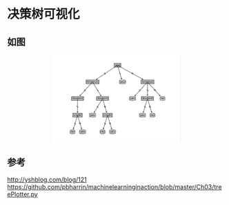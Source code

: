 # 决策树可视化

## 如图

<div align=center><img width="300" height="200" src="https://github.com/caserwin/daily-learning-python/raw/master/decision_tree/data/pic/dt_pic.png"/></div>


## 参考
http://yshblog.com/blog/121<br>
https://github.com/pbharrin/machinelearninginaction/blob/master/Ch03/treePlotter.py